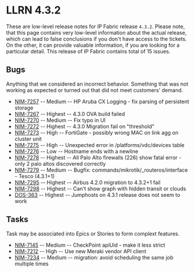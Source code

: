 # LLRN 4.3.2

These are low-level release notes for IP Fabric release `4.3.2`. Please note, that this page contains very low-level information about the actual release, which can lead to false conclusions if you don't have access to the tickets. On the other, it can provide valuable information, if you are looking for a particular detail. This release of IP Fabric contains total of 15 issues.

## Bugs

Anything that we considered an incorrect behavior. Something that was not working as expected or turned out that did not meet customers' demand.

- [NIM-7257](https://ipfabric.atlassian.net/browse/NIM-7257) -- Medium -- HP Aruba CX Logging - fix parsing of persistent storage
- [NIM-7267](https://ipfabric.atlassian.net/browse/NIM-7267) -- Highest -- 4.3.0 OVA build failed
- [NIM-7270](https://ipfabric.atlassian.net/browse/NIM-7270) -- Medium -- Fix typo in UI
- [NIM-7272](https://ipfabric.atlassian.net/browse/NIM-7272) -- Highest -- 4.3.0 Migration fail on "threshold"
- [NIM-7273](https://ipfabric.atlassian.net/browse/NIM-7273) -- High -- FortiGate - possibly wrong MAC on link agg on cluster unit
- [NIM-7275](https://ipfabric.atlassian.net/browse/NIM-7275) -- High -- Unexpected error in /platforms/vdc/devices table
- [NIM-7276](https://ipfabric.atlassian.net/browse/NIM-7276) -- Low -- Hostname ends with a newline
- [NIM-7278](https://ipfabric.atlassian.net/browse/NIM-7278) -- Highest -- All Palo Alto firewalls (226) show fatal error - only 2 palo altos discovered correctly
- [NIM-7279](https://ipfabric.atlassian.net/browse/NIM-7279) -- Medium -- Bugfix: commands/mikrotik/_routeros/interface - Tesco (4.3.1+1)
- [NIM-7295](https://ipfabric.atlassian.net/browse/NIM-7295) -- Highest -- Airbus 4.2.0 migration to 4.3.2+1 fail
- [NIM-7298](https://ipfabric.atlassian.net/browse/NIM-7298) -- Highest -- Can't show graph with hidden transit or clouds
- [DOS-363](https://ipfabric.atlassian.net/browse/DOS-363) -- Highest -- Jumphosts on 4.3.1 release does not seem to work

## Tasks

Task may be associated into Epics or Stories to form complext features.

- [NIM-7145](https://ipfabric.atlassian.net/browse/NIM-7145) -- Medium -- CheckPoint apiUid - make it less strict
- [NIM-7212](https://ipfabric.atlassian.net/browse/NIM-7212) -- High -- Use new Meraki vendor API client
- [NIM-7234](https://ipfabric.atlassian.net/browse/NIM-7234) -- Medium -- migration: avoid scheduling the same job multiple times
